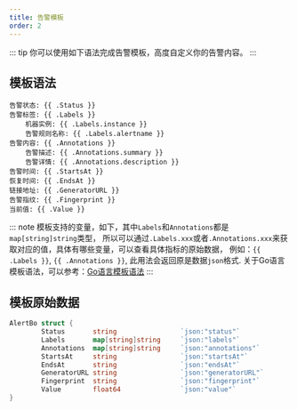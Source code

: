 ```yaml
---
title: 告警模板
order: 2
---
```


::: tip
你可以使用如下语法完成告警模板，高度自定义你的告警内容。
:::

## 模板语法

```tpl
告警状态: {{ .Status }}
告警标签: {{ .Labels }}
	机器实例: {{ .Labels.instance }}
	告警规则名称: {{ .Labels.alertname }}
告警内容: {{ .Annotations }}
	告警描述: {{ .Annotations.summary }}
	告警详情: {{ .Annotations.description }}
告警时间: {{ .StartsAt }}
恢复时间: {{ .EndsAt }}
链接地址: {{ .GeneratorURL }}
告警指纹: {{ .Fingerprint }}
当前值: {{ .Value }}
```

::: note
  模板支持的变量，如下，其中`Labels`和`Annotations`都是`map[string]string`类型， 所以可以通过`.Labels.xxx`或者`.Annotations.xxx`来获取对应的值，具体有哪些变量，可以查看具体指标的原始数据， 例如：`{{ .Labels }}`, `{{ .Annotations }}`, 此用法会返回原是数据`json`格式.
  关于Go语言模板语法，可以参考：[Go语言模板语法](https://golang.org/pkg/text/template/)
:::

## 模板原始数据

```go
AlertBo struct {
		Status       string                `json:"status"`
		Labels       map[string]string     `json:"labels"`
		Annotations  map[string]string     `json:"annotations"`
		StartsAt     string                `json:"startsAt"`
		EndsAt       string                `json:"endsAt"`
		GeneratorURL string                `json:"generatorURL"`
		Fingerprint  string                `json:"fingerprint"`
		Value        float64               `json:"value"`
}
```